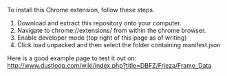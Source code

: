 To install this Chrome extension, follow these steps.

1. Download and extract this repository onto your computer.
2. Navigate to chrome://extensions/ from within the chrome browser.
3. Enable developer mode (top right of this page as of writing)
4. Click load unpacked and then select the folder containing manifest.json

Here is a good example page to test it out on:
http://www.dustloop.com/wiki/index.php?title=DBFZ/Frieza/Frame_Data
